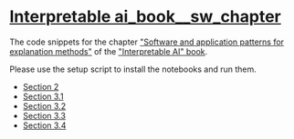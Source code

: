 # [Interpretable ai_book__sw_chapter]()
The code snippets for the chapter ["Software and application patterns for explanation methods"]() of the ["Interpretable AI" book]().

Please use the setup script to install the notebooks and run them.

* [Section 2](https://github.com/albermax/interpretable_ai_book__sw_chapter/blob/master/notebooks/implementations.ipynb)
* [Section 3.1](https://github.com/albermax/interpretable_ai_book__sw_chapter/blob/master/notebooks/mnist_missprediction.ipynb)
* [Section 3.2](https://github.com/albermax/interpretable_ai_book__sw_chapter/blob/master/notebooks/imagenet_compare_methods.ipynb)
* [Section 3.3](https://github.com/albermax/interpretable_ai_book__sw_chapter/blob/master/notebooks/imagenet_compare_networks.ipynb)
* [Section 3.4](https://github.com/albermax/interpretable_ai_book__sw_chapter/blob/master/notebooks/imagenet_focus_on_background.ipynb)
